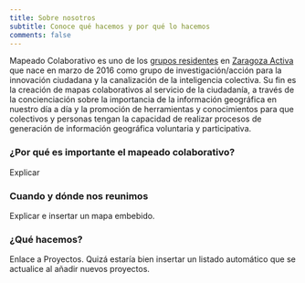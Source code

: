 ```yaml
---
title: Sobre nosotros
subtitle: Conoce qué hacemos y por qué lo hacemos
comments: false
---
```


Mapeado Colaborativo es uno de los [grupos residentes](https://www.zaragoza.es/ciudad/sectores/activa/grupos-residentes.htm) en [Zaragoza Activa](http://blogzac.es/) que nace en marzo de 2016 como grupo de investigación/acción para la innovación ciudadana y la canalización de la inteligencia colectiva. Su fin es  la creación de mapas colaborativos al servicio de la ciudadanía, a través de la concienciación sobre la importancia de la información geográfica en nuestro día a día y la promoción de herramientas y conocimientos para que colectivos y personas tengan la capacidad de realizar procesos de generación de información geográfica voluntaria y participativa.

### ¿Por qué es importante el mapeado colaborativo?

Explicar

### Cuando y dónde nos reunimos

Explicar e insertar un mapa embebido.

### ¿Qué hacemos?
Enlace a Proyectos. Quizá estaría bien insertar un listado automático que se actualice al añadir nuevos proyectos.
